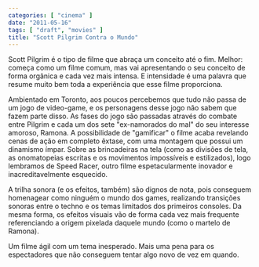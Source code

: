 ```yaml
---
categories: [ "cinema" ]
date: "2011-05-16"
tags: [ "draft", "movies" ]
title: "Scott Pilgrim Contra o Mundo"
---
```

Scott Pilgrim é o tipo de filme que abraça um conceito até o
fim. Melhor: começa como um filme comum, mas vai apresentando o seu
conceito de forma orgânica e cada vez mais intensa. E intensidade é
uma palavra que resume muito bem toda a experiência que esse filme
proporciona.

Ambientado em Toronto, aos poucos percebemos que tudo não passa de um
jogo de video-game, e os personagens desse jogo não sabem que fazem
parte disso. As fases do jogo são passadas através do combate entre
Pilgrim e cada um dos sete "ex-namorados do mal" do seu interesse amoroso,
Ramona. A possibilidade de "gamificar" o filme acaba revelando cenas de
ação em completo êxtase, com uma montagem que possui um dinamismo
ímpar. Sobre as brincadeiras na tela (como as divisões de tela,
as onomatopeias escritas e os movimentos impossíveis e estilizados),
logo lembramos de Speed Racer, outro filme espetacularmente inovador e
inacreditavelmente esquecido.

A trilha sonora (e os efeitos, também) são dignos de nota, pois
conseguem homenagear como ninguém o mundo dos games, realizando
transições sonoras entre o techno e os temas limitados dos primeiros
consoles. Da mesma forma, os efeitos visuais vão de forma cada vez mais
frequente referenciando a origem pixelada daquele mundo (como o martelo
de Ramona).

Um filme ágil com um tema inesperado. Mais uma pena para os espectadores
que não conseguem tentar algo novo de vez em quando.
